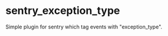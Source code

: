 sentry_exception_type
=====================

Simple plugin for sentry which tag events with "exception_type".